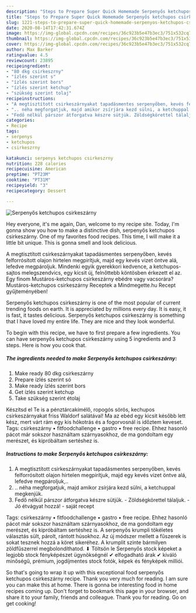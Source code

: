 ```yaml
---
description: "Steps to Prepare Super Quick Homemade Serpenyős ketchupos csirkeszárny"
title: "Steps to Prepare Super Quick Homemade Serpenyős ketchupos csirkeszárny"
slug: 1221-steps-to-prepare-super-quick-homemade-serpenyos-ketchupos-csirkeszarny
date: 2020-08-14T17:42:31.674Z
image: https://img-global.cpcdn.com/recipes/36c923b5e47b3ec3/751x532cq70/serpenyos-ketchupos-csirkeszarny-recept-foto.jpg
thumbnail: https://img-global.cpcdn.com/recipes/36c923b5e47b3ec3/751x532cq70/serpenyos-ketchupos-csirkeszarny-recept-foto.jpg
cover: https://img-global.cpcdn.com/recipes/36c923b5e47b3ec3/751x532cq70/serpenyos-ketchupos-csirkeszarny-recept-foto.jpg
author: Max Barker
ratingvalue: 4.5
reviewcount: 23895
recipeingredient:
- "80 dkg csirkeszrny"
- "ízlés szerint s"
- "ízlés szerint bors"
- "ízlés szerint ketchup"
- "szükség szerint tolaj"
recipeinstructions:
- "A megtisztított csirkeszárnyakat tapadásmentes serpenyőben, kevés felforrósított olajon hirtelen megpirítjuk, majd egy kevés vizet öntve alá, lefedve megpároljuk,.."
- ".. néha megforgatjuk, majd amikor zsírjára kezd sülni, a ketchuppal megkenjük."
- "Fedő nélkül párszor átforgatva készre sütjük. Zöldségkörettel tálaljuk. Jó étvágyat hozzá! saját recept"
categories:
- Recipe
tags:
- serpenys
- ketchupos
- csirkeszrny

katakunci: serpenys ketchupos csirkeszrny 
nutrition: 228 calories
recipecuisine: American
preptime: "PT23M"
cooktime: "PT31M"
recipeyield: "3"
recipecategory: Dessert

---
```



![Serpenyős ketchupos csirkeszárny](https://img-global.cpcdn.com/recipes/36c923b5e47b3ec3/751x532cq70/serpenyos-ketchupos-csirkeszarny-recept-foto.jpg)

Hey everyone, it's me again, Dan, welcome to my recipe site. Today, I'm gonna show you how to make a distinctive dish, serpenyős ketchupos csirkeszárny. One of my favorites food recipes. This time, I will make it a little bit unique. This is gonna smell and look delicious.

A megtisztított csirkeszárnyakat tapadásmentes serpenyőben, kevés felforrósított olajon hirtelen megpirítjuk, majd egy kevés vizet öntve alá, lefedve megpároljuk. Mindenki egyik gyerekkori kedvence, a ketchupos-sajtos melegszendvics, egy kicsit új, felnőttebb köntösben érkezett el az. Egy finom Mustáros-ketchupos csirkeszárny ebédre vagy vacsorára? Mustáros-ketchupos csirkeszárny Receptek a Mindmegette.hu Recept gyűjteményében!

Serpenyős ketchupos csirkeszárny is one of the most popular of current trending foods on earth. It is appreciated by millions every day. It is easy, it is fast, it tastes delicious. Serpenyős ketchupos csirkeszárny is something that I have loved my entire life. They are nice and they look wonderful.


To begin with this recipe, we have to first prepare a few ingredients. You can have serpenyős ketchupos csirkeszárny using 5 ingredients and 3 steps. Here is how you cook that.

<!--inarticleads1-->

##### The ingredients needed to make Serpenyős ketchupos csirkeszárny:

1. Make ready 80 dkg csirkeszárny
1. Prepare ízlés szerint só
1. Make ready ízlés szerint bors
1. Get ízlés szerint ketchup
1. Take szükség szerint étolaj


Készítsd el Te is a pénztárcakímélő, ropogós sörös, kechupos csirkeszárnyakat friss Waldorf salátával! Ma az ebéd egy kicsit később lett kész, mert várt rám egy kis hókotrás és a fogorvosnál is időztem keveset. Tags: csirkeszárny • fitfoodchallenge • gastro • free recipe. Ehhez hasonló pácot már sokszor használtam szárnyasokhoz, de ma gondoltam egy merészet, és kipróbáltam sertéshez is. 

<!--inarticleads2-->

##### Instructions to make Serpenyős ketchupos csirkeszárny:

1. A megtisztított csirkeszárnyakat tapadásmentes serpenyőben, kevés felforrósított olajon hirtelen megpirítjuk, majd egy kevés vizet öntve alá, lefedve megpároljuk,..
1. .. néha megforgatjuk, majd amikor zsírjára kezd sülni, a ketchuppal megkenjük.
1. Fedő nélkül párszor átforgatva készre sütjük. - Zöldségkörettel tálaljuk. - Jó étvágyat hozzá! - saját recept


Tags: csirkeszárny • fitfoodchallenge • gastro • free recipe. Ehhez hasonló pácot már sokszor használtam szárnyasokhoz, de ma gondoltam egy merészet, és kipróbáltam sertéshez is. A serpenyős krumpli tökéletes választás sült, párolt, rántott húsokhoz. Az új módszer mellett a fűszerek is sokat tesznek hozzá a köret sikeréhez. A krumplit szinte bármilyen zöldfűszerrel megbolondíthatod. ⬇ Töltsön le Serpenyős stock képeket a legjobb stock fényképészet ügynökségnél ✔ elfogadható árak ✔ kiváló minőségű, prémium, jogdíjmentes stock fotók, képek és fényképek milliói. 

So that's going to wrap it up with this exceptional food serpenyős ketchupos csirkeszárny recipe. Thank you very much for reading. I am sure you can make this at home. There is gonna be interesting food in home recipes coming up. Don't forget to bookmark this page in your browser, and share it to your family, friends and colleague. Thank you for reading. Go on get cooking!
